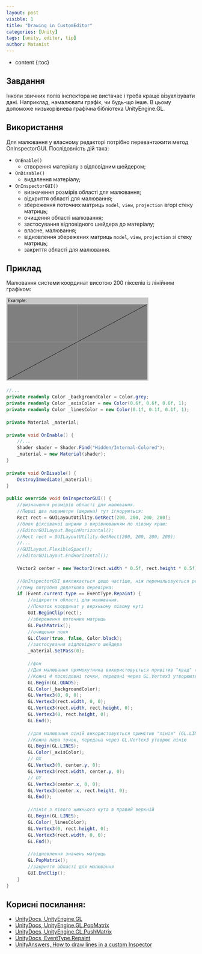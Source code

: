```yaml
---
layout: post
visible: 1
title: "Drawing in CustomEditor"
categories: [Unity]
tags: [unity, editor, tip]
author: Matanist
---
```


* content
  {:toc}

## Завдання
Інколи звичних полів інспектора не вистачає і треба краще візуалізувати дані. Наприклад, намалювати графік, чи будь-що
інше. В цьому допоможе низькорівнева графічна бібліотека UnityEngine.GL.





## Використання
Для малювання у власному редакторі потрібно перевантажити метод OnInspectorGUI. Послідовність дій така:

- ```OnEnable()```
    - створення матеріалу з відповідним шейдером;
- ```OnDisable()```
    - видалення матеріалу;
- ```OnInspectorGUI()```
    - визначення розмірів області для малювання;
    - відкриття області для малювання;
    - збереження поточних матриць ```model```, ```view```, ```projection``` вгорі стеку матриць;
    - очищення області малювання;
    - застосування відповідного шейдера до матеріалу;
    - власне, малювання;
    - відновлення збережених матриць ```model```, ```view```, ```projection``` зі стеку матриць;
    - закриття області для малювання.

## Приклад
Малювання системи координат висотою 200 пікселів із лінійним графіком:

![Example](/assets/2021-04-20-drawing-in-custom-editor-0.png)

```c#
//...
private readonly Color _backgroundColor = Color.grey;
private readonly Color _axisColor = new Color(0.6f, 0.6f, 0.6f, 1);
private readonly Color _linesColor = new Color(0.1f, 0.1f, 0.1f, 1);

private Material _material;

private void OnEnable() {
    //...
    Shader shader = Shader.Find("Hidden/Internal-Colored");
    _material = new Material(shader);
}

private void OnDisable() {
    DestroyImmediate(_material);
}

public override void OnInspectorGUI() {
    //визначення розмірів області для малювання. 
    //Перші два параметри (ширина) тут ігноруються:
    Rect rect = GUILayoutUtility.GetRect(200, 200, 200, 200);
    //блок фіксованої ширини з вирівнюванням по лівому краю:
    //EditorGUILayout.BeginHorizontal();
    //Rect rect = GUILayoutUtility.GetRect(200, 200, 200, 200);
    //...
    //GUILayout.FlexibleSpace();
    //EditorGUILayout.EndHorizontal();
    
    Vector2 center = new Vector2(rect.width * 0.5f, rect.height * 0.5f);

    //OnInspectorGUI викликається дещо частіше, ніж перемальовується редактор, 
    //тому потрібна додаткова перевірка:
    if (Event.current.type == EventType.Repaint) {
        //відкриття області для малювання. 
        //Початок координат у верхньому лівому куті
        GUI.BeginClip(rect);
        //збереження поточних матриць
        GL.PushMatrix();
        //очищення поля
        GL.Clear(true, false, Color.black);
        //застосування відповідного шейдера
        _material.SetPass(0);

        //фон
        //Для малювання прямокутника використовується привітив "квад" (GL.QUADS).
        //Кожні 4 послідовні точки, передані через GL.Vertex3 утворюють окремий квад.
        GL.Begin(GL.QUADS);
        GL.Color(_backgroundColor);
        GL.Vertex3(0, 0, 0);
        GL.Vertex3(rect.width, 0, 0);
        GL.Vertex3(rect.width, rect.height, 0);
        GL.Vertex3(0, rect.height, 0);
        GL.End();
        
        //для малювання ліній використовується примітив "лінія" (GL.LINES).
        //Кожна пара точок, передана через GL.Vertex3 утворює лінію
        GL.Begin(GL.LINES);        
        GL.Color(_axisColor);
        // OX
        GL.Vertex3(0, center.y, 0);
        GL.Vertex3(rect.width, center.y, 0);
        // OY
        GL.Vertex3(center.x, 0, 0);
        GL.Vertex3(center.x, rect.height, 0);
        GL.End();

        //лінія з лівого нижнього кута в правий верхній
        GL.Begin(GL.LINES);
        GL.Color(_linesColor);
        GL.Vertex3(0, rect.height, 0);
        GL.Vertex3(rect.width, 0, 0);
        GL.End();

        //відновлення значень матриць
        GL.PopMatrix();
        //закриття області для малювання
        GUI.EndClip();
    }
}
```

## Корисні посилання:
- [UnityDocs, UnityEngine.GL](https://docs.unity3d.com/ScriptReference/GL.html)  
- [UnityDocs, UnityEngine.GL.PopMatrix](https://docs.unity3d.com/ScriptReference/GL.PopMatrix.html)  
- [UnityDocs, UnityEngine.GL.PushMatrix](https://docs.unity3d.com/ScriptReference/GL.PushMatrix.html)  
- [UnityDocs, EventType.Repaint](https://docs.unity3d.com/ScriptReference/EventType.Repaint.html)  
- [UnityAnswers, How to draw lines in a custom Inspector](https://answers.unity.com/questions/1360515/how-do-i-draw-lines-in-a-custom-inspector.html)  